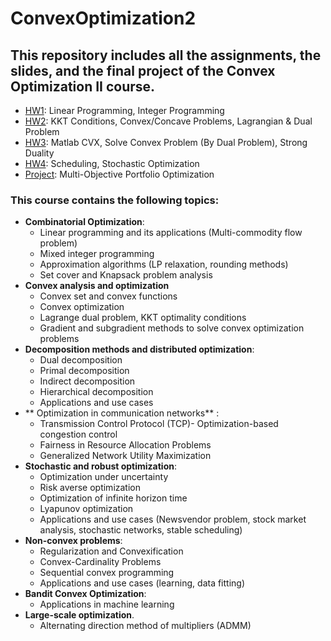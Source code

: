 # ConvexOptimization2
## This repository includes all the assignments, the slides, and the final project of the Convex Optimization II course.


- [HW1](https://github.com/arhp78/ConvexOptimization2/tree/main/HW1): Linear Programming, Integer Programming
- [HW2](https://github.com/arhp78/ConvexOptimization2/tree/main/HW2): KKT Conditions, Convex/Concave Problems, Lagrangian & Dual Problem
- [HW3](https://github.com/arhp78/ConvexOptimization2/tree/main/HW3): Matlab CVX, Solve Convex Problem (By Dual Problem), Strong Duality
- [HW4](https://github.com/arhp78/ConvexOptimization2/tree/main/HW4): Scheduling, Stochastic Optimization
- [Project](https://github.com/arhp78/ConvexOptimization2/tree/main/Project): Multi-Objective Portfolio Optimization

### This course contains the following topics:
- **Combinatorial Optimization**:
  - Linear programming and its applications (Multi-commodity flow problem)
  - Mixed integer programming
  - Approximation algorithms (LP relaxation, rounding methods)
  - Set cover and Knapsack problem analysis
- **Convex analysis and optimization**
  - Convex set and convex functions
  - Convex optimization
  - Lagrange dual problem, KKT optimality conditions
  - Gradient and subgradient methods to solve convex optimization problems
- **Decomposition methods and distributed optimization**:
  - Dual decomposition
  - Primal decomposition
  - Indirect decomposition
  - Hierarchical decomposition
  - Applications and use cases
- ** Optimization in communication networks** :
    - Transmission Control Protocol (TCP)- Optimization-based congestion control
    - Fairness in Resource Allocation Problems
    - Generalized Network Utility Maximization
- **Stochastic and robust optimization**:
  - Optimization under uncertainty
  - Risk averse optimization
  - Optimization of infinite horizon time
  - Lyapunov optimization
  - Applications and use cases (Newsvendor problem, stock market analysis, stochastic networks, stable scheduling)
- **Non-convex problems**:
  - Regularization and Convexification
  - Convex-Cardinality Problems
  - Sequential convex programming
  - Applications and use cases (learning, data fitting)
- **Bandit Convex Optimization**:
  - Applications in machine learning
- **Large-scale optimization**. 
  - Alternating direction method of multipliers (ADMM)

